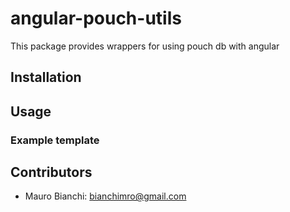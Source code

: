 # angular-pouch-utils
This package provides wrappers for using pouch db with angular

## Installation


## Usage


### Example template


## Contributors

* Mauro Bianchi: bianchimro@gmail.com
